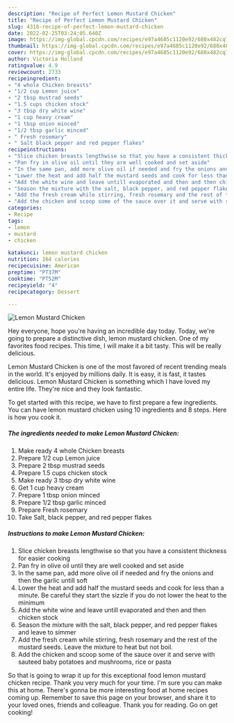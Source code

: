 ```yaml
---
description: "Recipe of Perfect Lemon Mustard Chicken"
title: "Recipe of Perfect Lemon Mustard Chicken"
slug: 4318-recipe-of-perfect-lemon-mustard-chicken
date: 2022-02-25T03:24:05.640Z
image: https://img-global.cpcdn.com/recipes/e97a4685c1120e92/680x482cq70/lemon-mustard-chicken-recipe-main-photo.jpg
thumbnail: https://img-global.cpcdn.com/recipes/e97a4685c1120e92/680x482cq70/lemon-mustard-chicken-recipe-main-photo.jpg
cover: https://img-global.cpcdn.com/recipes/e97a4685c1120e92/680x482cq70/lemon-mustard-chicken-recipe-main-photo.jpg
author: Victoria Holland
ratingvalue: 4.9
reviewcount: 2733
recipeingredient:
- "4 whole Chicken breasts"
- "1/2 cup Lemon juice"
- "2 tbsp mustrad seeds"
- "1.5 cups chicken stock"
- "3 tbsp dry white wine"
- "1 cup heavy cream"
- "1 tbsp onion minced"
- "1/2 tbsp garlic minced"
- " Fresh rosemary"
- " Salt black pepper and red pepper flakes"
recipeinstructions:
- "Slice chicken breasts lengthwise so that you have a consistent thickness for easier cooking"
- "Pan fry in olive oil until they are well cooked and set aside"
- "In the same pan, add more olive oil if needed and fry the onions and then the garlic untill soft"
- "Lower the heat and add half the mustard seeds and cook for less than a minute. Be careful they start the sizzle if you do not lower the heat to the minimum"
- "Add the white wine and leave untill evaporated and then and then chicken stock"
- "Season the mixture with the salt, black pepper, and red pepper flakes and leave to simmer"
- "Add the fresh cream while stirring, fresh rosemary and the rest of the mustard seeds. Leave the mixture to heat but not boil."
- "Add the chicken and scoop some of the sauce over it and serve with sauteed baby potatoes and mushrooms, rice or pasta"
categories:
- Recipe
tags:
- lemon
- mustard
- chicken

katakunci: lemon mustard chicken 
nutrition: 164 calories
recipecuisine: American
preptime: "PT37M"
cooktime: "PT52M"
recipeyield: "4"
recipecategory: Dessert

---
```



![Lemon Mustard Chicken](https://img-global.cpcdn.com/recipes/e97a4685c1120e92/680x482cq70/lemon-mustard-chicken-recipe-main-photo.jpg)

Hey everyone, hope you're having an incredible day today. Today, we're going to prepare a distinctive dish, lemon mustard chicken. One of my favorites food recipes. This time, I will make it a bit tasty. This will be really delicious.



Lemon Mustard Chicken is one of the most favored of recent trending meals in the world. It's enjoyed by millions daily. It is easy, it is fast, it tastes delicious. Lemon Mustard Chicken is something which I have loved my entire life. They're nice and they look fantastic.


To get started with this recipe, we have to first prepare a few ingredients. You can have lemon mustard chicken using 10 ingredients and 8 steps. Here is how you cook it.

<!--inarticleads1-->

##### The ingredients needed to make Lemon Mustard Chicken:

1. Make ready 4 whole Chicken breasts
1. Prepare 1/2 cup Lemon juice
1. Prepare 2 tbsp mustrad seeds
1. Prepare 1.5 cups chicken stock
1. Make ready 3 tbsp dry white wine
1. Get 1 cup heavy cream
1. Prepare 1 tbsp onion minced
1. Prepare 1/2 tbsp garlic minced
1. Prepare  Fresh rosemary
1. Take  Salt, black pepper, and red pepper flakes




<!--inarticleads2-->

##### Instructions to make Lemon Mustard Chicken:

1. Slice chicken breasts lengthwise so that you have a consistent thickness for easier cooking
1. Pan fry in olive oil until they are well cooked and set aside
1. In the same pan, add more olive oil if needed and fry the onions and then the garlic untill soft
1. Lower the heat and add half the mustard seeds and cook for less than a minute. Be careful they start the sizzle if you do not lower the heat to the minimum
1. Add the white wine and leave untill evaporated and then and then chicken stock
1. Season the mixture with the salt, black pepper, and red pepper flakes and leave to simmer
1. Add the fresh cream while stirring, fresh rosemary and the rest of the mustard seeds. Leave the mixture to heat but not boil.
1. Add the chicken and scoop some of the sauce over it and serve with sauteed baby potatoes and mushrooms, rice or pasta




So that is going to wrap it up for this exceptional food lemon mustard chicken recipe. Thank you very much for your time. I'm sure you can make this at home. There's gonna be more interesting food at home recipes coming up. Remember to save this page on your browser, and share it to your loved ones, friends and colleague. Thank you for reading. Go on get cooking!
